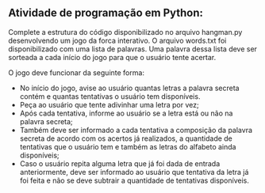 ## Atividade de programação em Python:

Complete a estrutura do código disponibilizado no arquivo hangman.py desenvolvendo um jogo da forca interativo. O arquivo words.txt foi disponibilizado com uma lista de palavras. Uma palavra dessa lista deve ser sorteada a cada início do jogo para que o usuário tente acertar.

O jogo deve funcionar da seguinte forma:
* No início do jogo, avise ao usuário quantas letras a palavra secreta contém e quantas tentativas o usuário tem disponíveis.
* Peça ao usuário que tente adivinhar uma letra por vez;
* Após cada tentativa, informe ao usuário se a letra está ou não na palavra secreta;
* Também deve ser informado a cada tentativa a composição da palavra secreta de acordo com os acertos já realizados, a quantidade de tentativas que o usuário tem e também as letras do alfabeto ainda disponíveis;
* Caso o usuário repita alguma letra que já foi dada de entrada anteriormente, deve ser informado ao usuário que tentativa da letra já foi feita e não se deve subtrair a quantidade de tentativas disponíveis.

